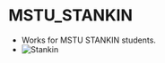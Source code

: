 # MSTU_STANKIN
- Works for MSTU STANKIN students.
- ![Stankin](https://stankin.ru/sys/img/logo_ru.svg)
